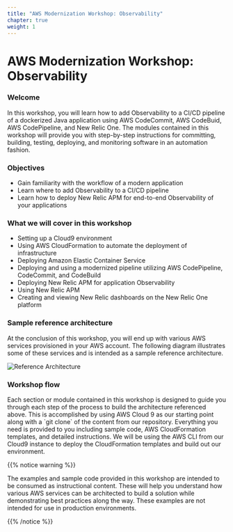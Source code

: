 ```yaml
---
title: "AWS Modernization Workshop: Observability"
chapter: true
weight: 1
---
```


# AWS Modernization Workshop: Observability

### Welcome

<p style='text-align: left;'>
    In this workshop, you will learn how to add Observability to a CI/CD pipeline of a dockerized Java application using AWS CodeCommit, AWS CodeBuid, AWS CodePipeline, and New Relic One. The modules contained in this workshop will provide you with step-by-step instructions for committing, building, testing, deploying, and monitoring software in an automation fashion. 
</p>

### Objectives
- Gain familiarity with the workflow of a modern application
- Learn where to add Observability to a CI/CD pipeline
- Learn how to deploy New Relic APM for end-to-end Observability of your applications

### What we will cover in this workshop
- Setting up a Cloud9 environment
- Using AWS CloudFormation to automate the deployment of infrastructure
- Deploying Amazon Elastic Container Service
- Deploying and using a modernized pipeline utilizing AWS CodePipeline, CodeCommit, and CodeBuild 
- Deploying New Relic APM for application Observability
- Using New Relic APM
- Creating and viewing New Relic dashboards on the New Relic One platform

### Sample reference architecture

<p style='text-align: left;'>
    At the conclusion of this workshop, you will end up with various AWS services provisioned in your AWS account. The following diagram illustrates some of these services and is intended as a sample reference architecture.
</p>

![Reference Architecture](/images/aws-pipeline.png)

### Workshop flow

<p style='text-align: left;'>
    Each section or module contained in this workshop is designed to guide you through each step of the process to build the architecture referenced above. This is accomplished by using AWS Cloud 9 as our starting point along with a `git clone` of the content from our repository. Everything you need is provided to you including sample code, AWS CloudFormation templates, and detailed instructions. We will be using the AWS CLI from our Cloud9 instance to deploy the CloudFormation templates and build out our environment. 
</p>


{{% notice warning %}}
<p style='text-align: left;'>
The examples and sample code provided in this workshop are intended to be consumed as instructional content. These will help you understand how various AWS services can be architected to build a solution while demonstrating best practices along the way. These examples are not intended for use in production environments.
</p>
{{% /notice %}}
